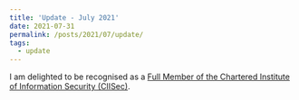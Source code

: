 ```yaml
---
title: 'Update - July 2021'
date: 2021-07-31
permalink: /posts/2021/07/update/
tags:
  - update
---
```


I am delighted to be recognised as a [Full Member of the Chartered Institute of Information Security (CIISec)](https://twitter.com/dr_plegg/status/1420787153387327489?s=20).
